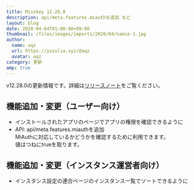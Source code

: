 ```yaml
---
title: Misskey 12.28.0
description: api/meta.features.miauthを追加 など
layout: blog
date: 2020-04-04T01:00:00+09:00
thumbnail: /files/images/imports/2020/04/namie-1.jpg
author:
  name: aqz
  url: https://yuzulia.xyz/@aqz
  avatar: aqz
category: 更新
amp: true
---
```

v12.28.0の更新情報です。詳細は[リリースノート](https://github.com/syuilo/misskey/blob/develop/CHANGELOG.md#12280-20200)をご覧ください。

## 機能追加・変更（ユーザー向け）
- インストールされたアプリのページでアプリの権限を確認できるように
- API: api/meta.features.miauthを追加  
  MiAuthに対応しているかどうかを確認するために利用できます。  
  値はつねにtrueを取ります。

## 機能追加・変更（インスタンス運営者向け）
- インスタンス設定の連合ページのインスタンス一覧でソートできるように 

